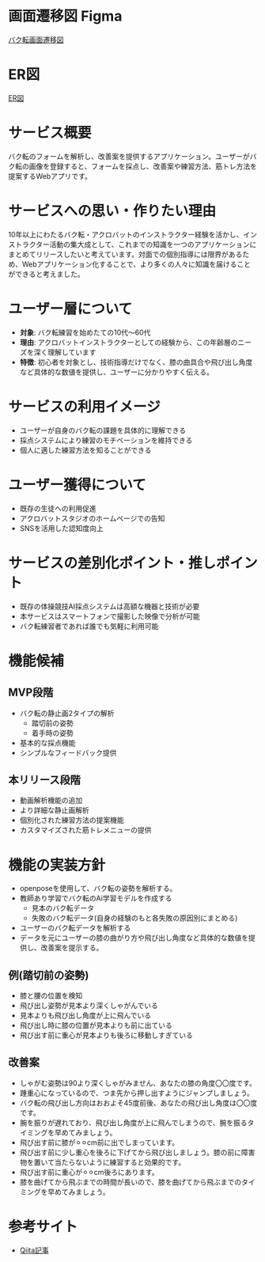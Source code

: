# 画面遷移図 Figma
[バク転画面遷移図](https://www.figma.com/design/EwCDzFqidxN7S3WTJaa1lw/%E3%83%90%E3%82%AF%E8%BB%A2?node-id=13-16&t=KYHfKhi21gLvtdnH-1)

# ER図
[ER図](https://app.diagrams.net/#G1b6PhNTUM-Krmio0lYXdcui8XN--AaFOL#%7B%22pageId%22%3A%22R2lEEEUBdFMjLlhIrx00%22%7D)

# サービス概要
バク転のフォームを解析し、改善案を提供するアプリケーション。ユーザーがバク転の画像を登録すると、フォームを採点し、改善案や練習方法、筋トレ方法を提案するWebアプリです。

# サービスへの思い・作りたい理由
10年以上にわたるバク転・アクロバットのインストラクター経験を活かし、インストラクター活動の集大成として、これまでの知識を一つのアプリケーションにまとめてリリースしたいと考えています。対面での個別指導には限界があるため、Webアプリケーション化することで、より多くの人々に知識を届けることができると考えました。

# ユーザー層について
- **対象**: バク転練習を始めたての10代〜60代
- **理由**: アクロバットインストラクターとしての経験から、この年齢層のニーズを深く理解しています
- **特徴**: 初心者を対象とし、技術指導だけでなく、膝の曲具合や飛び出し角度など具体的な数値を提供し、ユーザーに分かりやすく伝える。

# サービスの利用イメージ
- ユーザーが自身のバク転の課題を具体的に理解できる
- 採点システムにより練習のモチベーションを維持できる
- 個人に適した練習方法を知ることができる

# ユーザー獲得について
- 既存の生徒への利用促進
- アクロバットスタジオのホームページでの告知
- SNSを活用した認知度向上

# サービスの差別化ポイント・推しポイント
- 既存の体操競技AI採点システムは高額な機器と技術が必要
- 本サービスはスマートフォンで撮影した映像で分析が可能
- バク転練習者であれば誰でも気軽に利用可能

# 機能候補
## MVP段階
- バク転の静止画2タイプの解析
  - 踏切前の姿勢
  - 着手時の姿勢
- 基本的な採点機能
- シンプルなフィードバック提供

## 本リリース段階
- 動画解析機能の追加
- より詳細な静止画解析
- 個別化された練習方法の提案機能
- カスタマイズされた筋トレメニューの提供

# 機能の実装方針
- openposeを使用して、バク転の姿勢を解析する。
- 教師あり学習でバク転のAi学習モデルを作成する
  - 見本のバク転データ
  - 失敗のバク転データ(自身の経験のもと各失敗の原因別にまとめる)
- ユーザーのバク転データを解析する
- データを元にユーザーの膝の曲がり方や飛び出し角度など具体的な数値を提供し、改善案を提示する。

## 例(踏切前の姿勢)
- 膝と腰の位置を検知
- 飛び出し姿勢が見本より深くしゃがんでいる
- 見本よりも飛び出し角度が上に飛んでいる
- 飛び出し時に膝の位置が見本よりも前に出ている
- 飛び出す前に重心が見本よりも後ろに移動しすぎている

## 改善案
- しゃがむ姿勢は90より深くしゃがみません、あなたの膝の角度〇〇度です。
- 踵重心になっているので、つま先から押し出すようにジャンプしましょう。
- バク転の飛び出し方向はおおよそ45度前後、あなたの飛び出し角度は〇〇度です。
- 腕を振りが遅れており、飛び出し角度が上に飛んでしまうので、腕を振るタイミングを早めてみましょう。
- 飛び出す前に膝が⚪︎⚪︎cm前に出でしまっています。
- 飛び出す前に少し重心を後ろに下げてから飛び出しましょう。膝の前に障害物を置いて当たらないように練習すると効果的です。
- 飛び出す前に重心が⚪︎⚪︎cm後ろにあります。
- 膝を曲げてから飛ぶまでの時間が長いので、膝を曲げてから飛ぶまでのタイミングを早めてみましょう。

# 参考サイト
- [Qiita記事](https://qiita.com/yamamoto-kohei1111/items/3a966b28f53f76aec7f9)